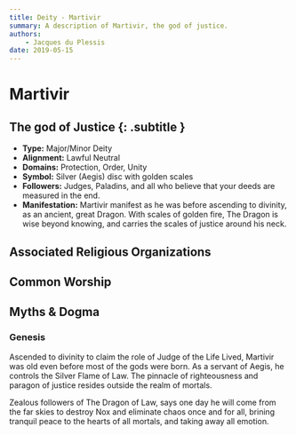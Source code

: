 ```yaml
---
title: Deity - Martivir
summary: A description of Martivir, the god of justice.
authors:
    - Jacques du Plessis
date: 2019-05-15
---
```

# Martivir
## The god of Justice {: .subtitle }

* **Type:** Major/Minor Deity
* **Alignment:** Lawful Neutral
* **Domains:** Protection, Order, Unity
* **Symbol:** Silver (Aegis) disc with golden scales
* **Followers:** Judges, Paladins, and all who believe that your deeds are measured in the end.
* **Manifestation:** Martivir manifest as he was before ascending to divinity, as an ancient, great Dragon. With scales of golden fire, The Dragon is wise beyond knowing, and carries the scales of justice around his neck.

## Associated Religious Organizations

## Common Worship

## Myths & Dogma
### Genesis
Ascended to divinity to claim the role of Judge of the Life Lived, Martivir was old even before most of the gods were born. As a servant of Aegis, he controls the Silver Flame of Law.  The pinnacle of righteousness and paragon of justice resides outside the realm of mortals.

Zealous followers of The Dragon of Law, says one day he will come from the far skies to destroy Nox and eliminate chaos once and for all, brining tranquil peace to the hearts of all mortals, and taking away all emotion.
